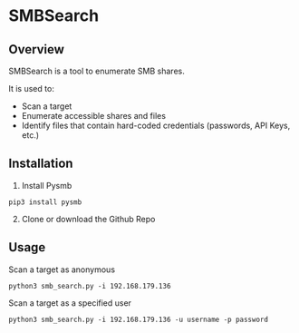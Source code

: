 # SMBSearch
## Overview
SMBSearch is a tool to enumerate SMB shares.

It is used to:
- Scan a target
- Enumerate accessible shares and files
- Identify files that contain hard-coded credentials (passwords, API Keys, etc.)

## Installation 
1. Install Pysmb
```
pip3 install pysmb
```
2. Clone or download the Github Repo

## Usage
Scan a target as anonymous
```
python3 smb_search.py -i 192.168.179.136
```

Scan a target as a specified user
```
python3 smb_search.py -i 192.168.179.136 -u username -p password
```
